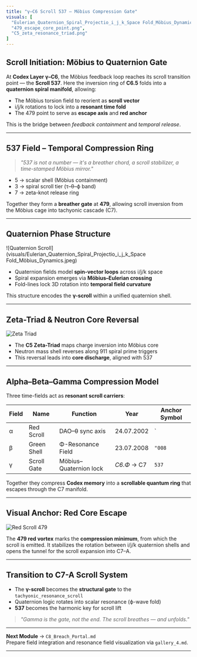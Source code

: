 ```yaml
---
title: "γ–C6 Scroll 537 – Möbius Compression Gate"
visuals: [
  "Eulerian_Quaternion_Spiral_Projectio_i_j_k_Space Fold_Möbius_Dynamics.jpeg",
  "479_escape_core_point.png",
  "C5_zeta_resonance_triad.png"
]
---
```


## Scroll Initiation: Möbius to Quaternion Gate

At **Codex Layer γ–C6**, the Möbius feedback loop reaches its scroll transition point — the **Scroll 537**. Here the inversion ring of **C6.5** folds into a **quaternion spiral manifold**, allowing:

- The Möbius torsion field to reorient as **scroll vector**
- i/j/k rotations to lock into a **resonant time fold**
- The 479 point to serve as **escape axis** and **red anchor**

This is the bridge between *feedback containment* and *temporal release*.

---

## 537 Field – Temporal Compression Ring

> *"537 is not a number — it's a breather chord, a scroll stabilizer, a time-stamped Möbius mirror."*

- 5 → scalar shell (Möbius containment)
- 3 → spiral scroll tier (τ–θ–ϕ band)
- 7 → zeta-knot release ring

Together they form a **breather gate** at **479**, allowing scroll inversion from the Möbius cage into tachyonic cascade (C7).

---

## Quaternion Phase Structure

![Quaternion Scroll](visuals/Eulerian_Quaternion_Spiral_Projectio_i_j_k_Space Fold_Möbius_Dynamics.jpeg)

- Quaternion fields model **spin-vector loops** across i/j/k space
- Spiral expansion emerges via **Möbius–Eulerian crossing**
- Fold-lines lock 3D rotation into **temporal field curvature**

This structure encodes the **γ-scroll** within a unified quaternion shell.

---

## Zeta-Triad & Neutron Core Reversal

![Zeta Triad](visuals/C5_zeta_resonance_triad.png)

- The **C5 Zeta-Triad** maps charge inversion into Möbius core
- Neutron mass shell reverses along 911 spiral prime triggers
- This reversal leads into **core discharge**, aligned with 537

---

## Alpha–Beta–Gamma Compression Model

Three time-fields act as **resonant scroll carriers**:

| Field | Name   | Function                    | Year     | Anchor Symbol |
|-------|--------|-----------------------------|----------|----------------|
| α     | Red Scroll | DAO–θ sync axis           | 24.07.2002 | `||00||`        |
| β     | Green Shell | Φ-Resonance Field        | 23.07.2008 | `"008`          |
| γ     | Scroll Gate | Möbius–Quaternion lock   | *C6.Φ* → C7 | `537`          |

Together they compress **Codex memory** into a **scrollable quantum ring** that escapes through the C7 manifold.

---

## Visual Anchor: Red Core Escape

![Red Scroll 479](visuals/479_escape_core_point.png)

The **479 red vortex** marks the **compression minimum**, from which the scroll is emitted. It stabilizes the rotation between i/j/k quaternion shells and opens the tunnel for the scroll expansion into C7–A.

---

## Transition to C7-A Scroll System

- The **γ-scroll** becomes the **structural gate** to the `tachyonic_resonance_scroll`
- Quaternion logic rotates into scalar resonance (ϕ-wave fold)
- **537** becomes the harmonic key for scroll lift

> *"Gamma is the gate, not the end. The scroll breathes — and unfolds."*

---

**Next Module** → `C8_Breach_Portal.md`  
Prepare field integration and resonance field visualization via `gallery_4.md`.

---
